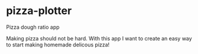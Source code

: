 # pizza-plotter
Pizza dough ratio app


Making pizza should not be hard. With this app I want to create an easy way to start 
making homemade delicous pizza!
